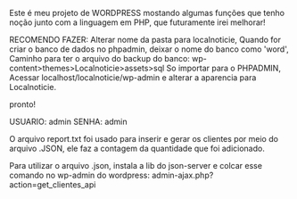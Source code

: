 Este é meu projeto de WORDPRESS mostando algumas funções que tenho noção junto com a linguagem em PHP, que futuramente irei melhorar!

RECOMENDO FAZER:
Alterar nome da pasta para localnoticie,
Quando for criar o banco de dados no phpadmin, deixar o nome do banco como 'word',
Caminho para ter o arquivo do backup do banco: wp-content>themes>Localnoticie>assets>sql
So importar para o PHPADMIN,
Acessar localhost/localnoticie/wp-admin e alterar a aparencia para Localnoticie.

pronto!

USUARIO: admin
SENHA: admin

O arquivo report.txt foi usado para inserir e gerar os clientes por meio do arquivo .JSON, ele faz a contagem da quantidade que foi adicionado.


Para utilizar o arquivo .json, instala a lib do json-server e colcar esse comando no wp-admin do wordpress: admin-ajax.php?action=get_clientes_api
